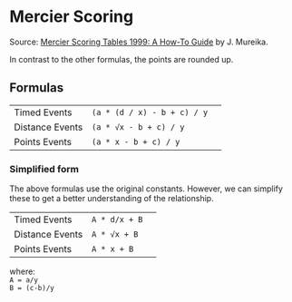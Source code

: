 # Mercier Scoring

Source: [Mercier Scoring Tables 1999: A How-To Guide](http://myweb.lmu.edu/jmureika/track/mercier/Merc99.html#field) by J. Mureika.

In contrast to the other formulas, the points are rounded up.

## Formulas
||||
|--|--|--|
|Timed Events|`(a * (d / x) - b + c) / y`|
|Distance Events|`(a * √x - b + c) / y`  |
|Points Events|`(a * x - b + c) / y`     |

### Simplified form
The above formulas use the original constants. However, we can simplify these to get a better understanding of the relationship.

||||
|--|--|--|
|Timed Events|`A * d/x + B`|
|Distance Events|`A * √x + B`|
|Points Events|`A * x + B`|

where:\
`A = a/y`\
`B = (c-b)/y`
